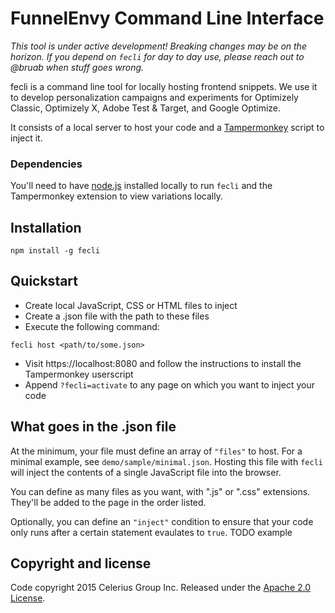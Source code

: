 # FunnelEnvy Command Line Interface

*This tool is under active development! Breaking changes may be on the horizon. If you depend on `fecli` for day to day use, please reach out to @bruab when stuff goes wrong.*

fecli is a command line tool for locally hosting frontend snippets. We use it to develop personalization campaigns and experiments for Optimizely Classic, Optimizely X, Adobe Test & Target, and Google Optimize.

It consists of a local server to host your code and a [Tampermonkey](https://chrome.google.com/webstore/detail/tampermonkey/dhdgffkkebhmkfjojejmpbldmpobfkfo?hl=en) script to inject it.

### Dependencies

You'll need to have [node.js](http://nodejs.org/) installed locally to run `fecli` and the Tampermonkey extension to view variations locally.

## Installation

```
npm install -g fecli
```

## Quickstart

- Create local JavaScript, CSS or HTML files to inject
- Create a .json file with the path to these files
- Execute the following command:

```
fecli host <path/to/some.json>
```

- Visit https://localhost:8080 and follow the instructions to install the Tampermonkey userscript
- Append `?fecli=activate` to any page on which you want to inject your code

## What goes in the .json file

At the minimum, your file must define an array of `"files"` to host. For a minimal example, see `demo/sample/minimal.json`. Hosting this file with `fecli` will inject the contents of a single JavaScript file into the browser.

You can define as many files as you want, with ".js" or ".css" extensions. They'll be added to the page in the order listed.

Optionally, you can define an `"inject"` condition to ensure that your code only runs after a certain statement evaulates to `true`. TODO example

## Copyright and license

Code copyright 2015 Celerius Group Inc. Released under the [Apache 2.0 License](http://www.apache.org/licenses/LICENSE-2.0).
